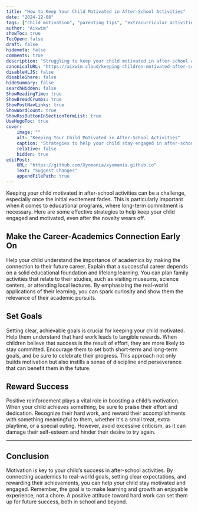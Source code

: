 ```yaml
---
title: "How to Keep Your Child Motivated in After-School Activities"
date: "2024-12-08"
tags: ["child motivation", "parenting tips", "extracurricular activities", "kids education", "positive reinforcement"]
author: "Aixwim"
showToc: true
TocOpen: false
draft: false
hidemeta: false
comments: true
description: "Struggling to keep your child motivated in after-school activities? Here are some strategies to maintain enthusiasm and foster a love for learning and growth."
canonicalURL: "https://aixwim.cloud/keeping-children-motivated-after-school"
disableHLJS: false
disableShare: false
hideSummary: false
searchHidden: false
ShowReadingTime: true
ShowBreadCrumbs: true
ShowPostNavLinks: true
ShowWordCount: true
ShowRssButtonInSectionTermList: true
UseHugoToc: true
cover:
    image: ""
    alt: "Keeping Your Child Motivated in After-School Activities"
    caption: "Strategies to help your child stay engaged in after-school activities"
    relative: false
    hidden: true
editPost:
    URL: "https://github.com/Xyomania/xyomania.github.io"
    Text: "Suggest Changes"
    appendFilePath: true
---
```


Keeping your child motivated in after-school activities can be a challenge, especially once the initial excitement fades. This is particularly important when it comes to educational programs, where long-term commitment is necessary. Here are some effective strategies to help keep your child engaged and motivated, even after the novelty wears off.

<!--more-->

## Make the Career-Academics Connection Early On

Help your child understand the importance of academics by making the connection to their future career. Explain that a successful career depends on a solid educational foundation and lifelong learning. You can plan family activities that relate to their studies, such as visiting museums, science centers, or attending local lectures. By emphasizing the real-world applications of their learning, you can spark curiosity and show them the relevance of their academic pursuits.

## Set Goals

Setting clear, achievable goals is crucial for keeping your child motivated. Help them understand that hard work leads to tangible rewards. When children believe that success is the result of effort, they are more likely to stay committed. Encourage them to set both short-term and long-term goals, and be sure to celebrate their progress. This approach not only builds motivation but also instills a sense of discipline and perseverance that can benefit them in the future.

## Reward Success

Positive reinforcement plays a vital role in boosting a child’s motivation. When your child achieves something, be sure to praise their effort and dedication. Recognize their hard work, and reward their accomplishments with something meaningful to them, whether it's a small treat, extra playtime, or a special outing. However, avoid excessive criticism, as it can damage their self-esteem and hinder their desire to try again.

---

## Conclusion

Motivation is key to your child’s success in after-school activities. By connecting academics to real-world goals, setting clear expectations, and rewarding their achievements, you can help your child stay motivated and engaged. Remember, the goal is to make learning and growth an enjoyable experience, not a chore. A positive attitude toward hard work can set them up for future success, both in school and beyond.

